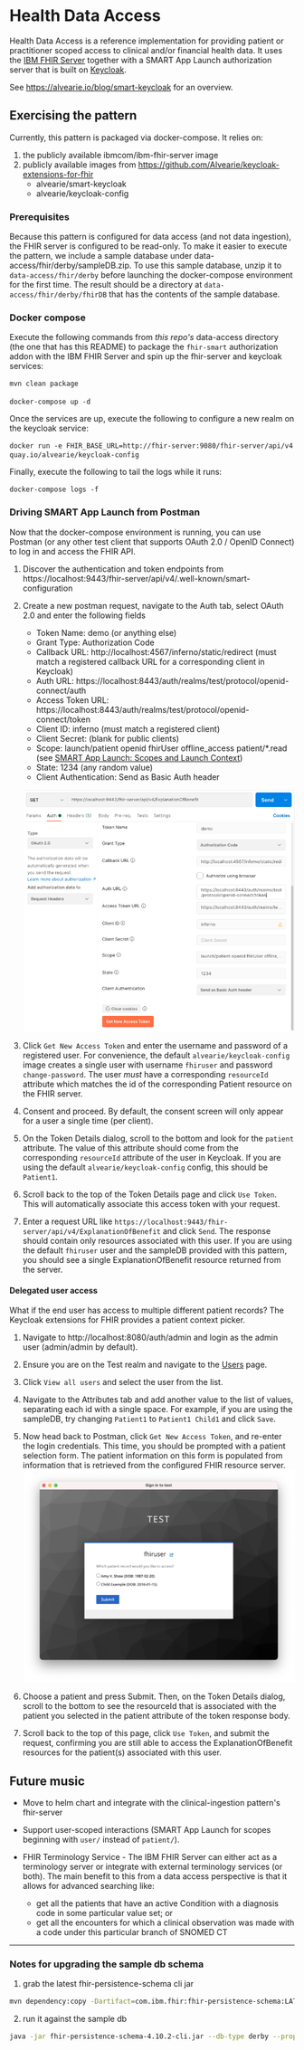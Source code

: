 # Health Data Access
Health Data Access is a reference implementation for providing patient or practitioner scoped access to clinical and/or financial health data.
It uses the [IBM FHIR Server](https://ibm.github.io/FHIR) together with a SMART App Launch authorization server that is built on [Keycloak](https://www.keycloak.org).

See https://alvearie.io/blog/smart-keycloak for an overview.

## Exercising the pattern
Currently, this pattern is packaged via docker-compose.
It relies on:
1. the publicly available ibmcom/ibm-fhir-server image
2. publicly available images from https://github.com/Alvearie/keycloak-extensions-for-fhir
    * alvearie/smart-keycloak
    * alvearie/keycloak-config

### Prerequisites
Because this pattern is configured for data access (and not data ingestion), the FHIR server is configured to be read-only.
To make it easier to execute the pattern, we include a sample database under data-access/fhir/derby/sampleDB.zip.
To use this sample database, unzip it to `data-access/fhir/derby` before launching the docker-compose environment for the first time.
The result should be a directory at `data-access/fhir/derby/fhirDB` that has the contents of the sample database.

### Docker compose
Execute the following commands from *this repo's* data-access directory (the one that has this README) to package the `fhir-smart` authorization addon with the IBM FHIR Server and spin up the fhir-server and keycloak services:

```
mvn clean package

docker-compose up -d
```

Once the services are up, execute the following to configure a new realm on the keycloak service:

```
docker run -e FHIR_BASE_URL=http://fhir-server:9080/fhir-server/api/v4 quay.io/alvearie/keycloak-config
```

Finally, execute the following to tail the logs while it runs:

```
docker-compose logs -f
```

### Driving SMART App Launch from Postman
Now that the docker-compose environment is running, you can use Postman (or any other test client that supports OAuth 2.0 / OpenID Connect) to log in and access the FHIR API.

1. Discover the authentication and token endpoints from https://localhost:9443/fhir-server/api/v4/.well-known/smart-configuration

2. Create a new postman request, navigate to the Auth tab, select OAuth 2.0 and enter the following fields
    * Token Name:  demo (or anything else)
    * Grant Type:  Authorization Code
    * Callback URL:  http://localhost:4567/inferno/static/redirect (must match a registered callback URL for a corresponding client in Keycloak)
    * Auth URL:  https://localhost:8443/auth/realms/test/protocol/openid-connect/auth
    * Access Token URL:  https://localhost:8443/auth/realms/test/protocol/openid-connect/token
    * Client ID:  inferno (must match a registered client)
    * Client Secret:  (blank for public clients)
    * Scope:  launch/patient openid fhirUser offline_access patient/*.read (see [SMART App Launch: Scopes and Launch Context](http://www.hl7.org/fhir/smart-app-launch/scopes-and-launch-context/index.html#quick-start))
    * State:  1234 (any random value)
    * Client Authentication:  Send as Basic Auth header

    ![Postman screenshot](images/postman.png)

3. Click `Get New Access Token` and enter the username and password of a registered user. For convenience, the default `alvearie/keycloak-config` image creates a single user with username `fhiruser` and password `change-password`. The user *must* have a corresponding `resourceId` attribute which matches the id of the corresponding Patient resource on the FHIR server.

4. Consent and proceed. By default, the consent screen will only appear for a user a single time (per client).

5. On the Token Details dialog, scroll to the bottom and look for the `patient` attribute. The value of this attribute should come from the corresponding `resourceId` attribute of the user in Keycloak. If you are using the default `alvearie/keycloak-config` config, this should be `Patient1`.

6. Scroll back to the top of the Token Details page and click `Use Token`. This will automatically associate this access token with your request.

7. Enter a request URL like `https://localhost:9443/fhir-server/api/v4/ExplanationOfBenefit` and click `Send`. The response should contain only resources associated with this user. If you are using the default `fhiruser` user and the sampleDB provided with this pattern, you should see a single ExplanationOfBenefit resource returned from the server.

#### Delegated user access
What if the end user has access to multiple different patient records? The Keycloak extensions for FHIR provides a patient context picker.

1. Navigate to http://localhost:8080/auth/admin and login as the admin user (admin/admin by default).

2. Ensure you are on the Test realm and navigate to the [Users](http://localhost:8080/auth/admin/master/console/#/realms/test/users) page.

3. Click `View all users` and select the user from the list.

4. Navigate to the Attributes tab and add another value to the list of values, separating each id with a single space. For example, if you are using the sampleDB, try changing `Patient1` to `Patient1 Child1` and click `Save`.

5. Now head back to Postman, click `Get New Access Token`, and re-enter the login credentials. This time, you should be prompted with a patient selection form. The patient information on this form is populated from information that is retrieved from the configured FHIR resource server.
    ![The patient selection form](images/context-picker.png)

6. Choose a patient and press Submit. Then, on the Token Details dialog, scroll to the bottom to see the resourceId that is associated with the patient you selected in the patient attribute of the token response body.

7. Scroll back to the top of this page, click `Use Token`, and submit the request, confirming you are still able to access the ExplanationOfBenefit resources for the patient(s) associated with this user.

## Future music
* Move to helm chart and integrate with the clinical-ingestion pattern's fhir-server

* Support user-scoped interactions (SMART App Launch for scopes beginning with `user/` instead of `patient/`).

* FHIR Terminology Service - The IBM FHIR Server can either act as a terminology server or integrate with external terminology services (or both). The main benefit to this from a data access perspective is that it allows for advanced searching like:
  * get all the patients that have an active Condition with a diagnosis code in some particular value set; or
  * get all the encounters for which a clinical observation was made with a code under this particular branch of SNOMED CT

---

### Notes for upgrading the sample db schema
1. grab the latest fhir-persistence-schema cli jar
```sh
mvn dependency:copy -Dartifact=com.ibm.fhir:fhir-persistence-schema:LATEST:jar:cli -DoutputDirectory=.
```
2. run it against the sample db
```sh
java -jar fhir-persistence-schema-4.10.2-cli.jar --db-type derby --prop db.database=fhir/derby/fhirDB --update-schema-fhir
```
